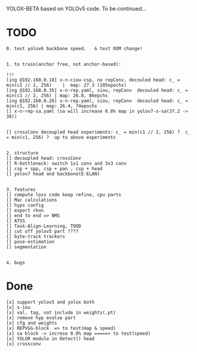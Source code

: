 YOLOX-BETA based on YOLOv5 code. To be continued...


# TODO

	0. test yolov6 backbone speed.   & test OOM change!


	1. to train(anchor free, not anchor-based): 

	!!! 
	[ing @192.168.0.18] x-n-ciou-csp, no repConv, decouled head: c_ = min(c1 // 2, 256)    |  map: 27.3 (105epochs)
	[ing @192.168.0.35] x-n-rep.yaml, siou, repConv  decouled head: c_ = min(c1 // 2, 256) | map: 26.8, 86epchs
	[ing @192.168.0.26] x-n-rep.yaml, siou, repConv  decouled head: c_ = min(c1, 256) | map: 26.4, 74epochs
	[] x-n-rep-sa.yaml (sa will increase 0.8% map in yolov7-s-sa(37.2 -> 38))


	[] crossConv decoupled head experiments: c_ = min(c1 // 2, 256) ?  c_ = min(c1, 256) ?  up to above experiments


	2. structure
	[] decoupled head: crossConv
	[] R-bottleneck: switch 1x1 conv and 3x3 conv
	[] csp + spp, csp + pan , csp + head
	[] yolov7 head and backbone(E-ELAN)


	3. features
	[] compute loss code keep refine, cpu parts 
	[] Mac calculations
	[] hyps config
	[] export rknn
	[] end to end => NMS
	[] ATSS 
	[] Task-Align-Learning, TOOD
	[] cut off yolov5 part ????
	[] byte-track trackers
	[] pose-estimation
	[] segmentation


	4. bugs
	



# Done
	[x] support yolov5 and yolox both
	[x] s-iou
	[x] val. tag, not include in weights(.pt)
	[x] remove hyp evolve part
	[x] cfg and weights
	[x] REPVGG-block  => to test(map & speed)
	[x] sa block -> increse 0.8% map =====> to test(speed)
	[x] YOLOR module in Detect() head
	[x] crossconv 


	
	
	



